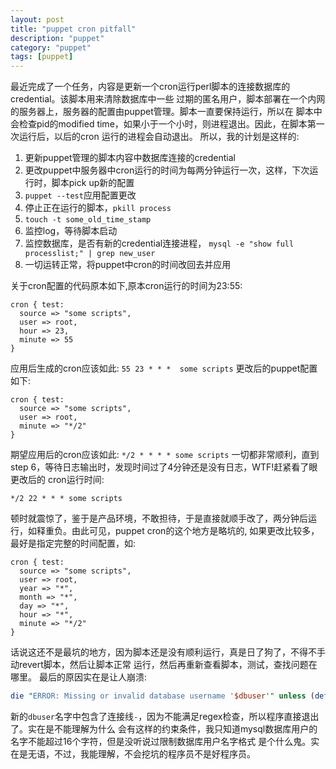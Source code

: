 ```yaml
---
layout: post
title: "puppet cron pitfall"
description: "puppet"
category: "puppet"
tags: [puppet]
---
```


最近完成了一个任务，内容是更新一个cron运行perl脚本的连接数据库的credential。该脚本用来清除数据库中一些
过期的匿名用户，脚本部署在一个内网的服务器上，服务器的配置由puppet管理。脚本一直要保持运行，所以在
脚本中会检查pid的modified time，如果小于一个小时，则进程退出。因此，在脚本第一次运行后，以后的cron
运行的进程会自动退出。
所以，我的计划是这样的:

1. 更新puppet管理的脚本内容中数据库连接的credential
2. 更改puppet中服务器中cron运行的时间为每两分钟运行一次，这样，下次运行时，脚本pick up新的配置
3. `puppet --test`应用配置更改
4. 停止正在运行的脚本，`pkill process`
5. `touch -t some_old_time_stamp`
6. 监控log，等待脚本启动
7. 监控数据库，是否有新的credential连接进程， `mysql -e "show full processlist;" | grep new_user`
8. 一切运转正常，将puppet中cron的时间改回去并应用

关于cron配置的代码原本如下,原本cron运行的时间为23:55:

```puppet
cron { test:
  source => "some scripts",
  user => root,
  hour => 23,
  minute => 55
}
```
应用后生成的cron应该如此: `55 23 * * *  some scripts`
更改后的puppet配置如下:

```puppet
cron { test:
  source => "some scripts",
  user => root,
  minute => "*/2"
}
```
期望应用后的cron应该如此: `*/2 * * * * some scripts`
一切都非常顺利，直到step 6，等待日志输出时，发现时间过了4分钟还是没有日志，WTF!赶紧看了眼更改后的
cron运行时间:

```
*/2 22 * * * some scripts
```
顿时就震惊了，鉴于是产品环境，不敢担待，于是直接就顺手改了，两分钟后运行，如释重负。由此可见，puppet
cron的这个地方是略坑的, 如果更改比较多，最好是指定完整的时间配置，如:

```puppet
cron { test:
  source => "some scripts",
  user => root,
  year => "*",
  month => "*",
  day => "*",
  hour => "*",
  minute => "*/2"
}

```

话说这还不是最坑的地方，因为脚本还是没有顺利运行，真是日了狗了，不得不手动revert脚本，然后让脚本正常
运行，然后再重新查看脚本，测试，查找问题在哪里。
最后的原因实在是让人崩溃:

``` perl
die "ERROR: Missing or invalid database username '$dbuser'" unless (defined($dbuser) && $dbuser =~ m/^[a-zA-Z0-9]+$/);
```
新的`dbuser`名字中包含了连接线`-`，因为不能满足regex检查，所以程序直接退出了。实在是不能理解为什么
会有这样的约束条件，我只知道mysql数据库用户的名字不能超过16个字符，但是没听说过限制数据库用户名字格式
是个什么鬼。实在是无语，不过，我能理解，不会挖坑的程序员不是好程序员。

